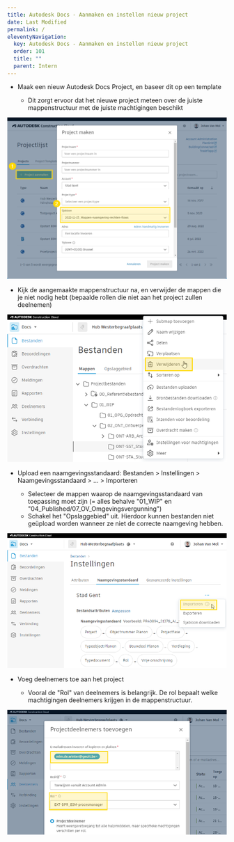 ```yaml
---
title: Autodesk Docs - Aanmaken en instellen nieuw project
date: Last Modified
permalink: /
eleventyNavigation:
  key: Autodesk Docs - Aanmaken en instellen nieuw project
  order: 101
  title: ""
  parent: Intern
---
```

* Maak een nieuw Autodesk Docs Project, en baseer dit op een template

  * Dit zorgt ervoor dat het nieuwe project meteen over de juiste mappenstructuur met de juiste machtigingen beschikt

![project-sjabloon](/content/images/project-sjabloon.png "project-sjabloon")

* Kijk de aangemaakte mappenstructuur na, en verwijder de mappen die je niet nodig hebt (bepaalde rollen die niet aan het project zullen deelnemen)

![map-verwijderen](/content/images/map-verwijderen.png "map-verwijderen")

* Upload een naamgevingsstandaard: Bestanden > Instellingen > Naamgevingsstandaard > ... > Importeren

  * Selecteer de mappen waarop de naamgevingsstandaard van toepassing moet zijn (= alles behalve "01_WIP" en "04_Published/07_OV_Omgevingsvergunning")
  * Schakel het "Opslaggebied" uit.  Hierdoor kunnen bestanden niet geüpload worden wanneer ze niet de correcte naamgeving hebben.

![import-naamgevingsstandaard](/content/images/import-naamgevingsstandaard.png "import-naamgevingsstandaard")

* Voeg deelnemers toe aan het project

  * Vooral de "Rol" van deelnemers is belangrijk.  De rol bepaalt welke machtigingen deelnemers krijgen in de mappenstructuur.

![projectdeelnemer-toevoegen](/content/images/projectdeelnemer-toevoegen.png "projectdeelnemer-toevoegen")